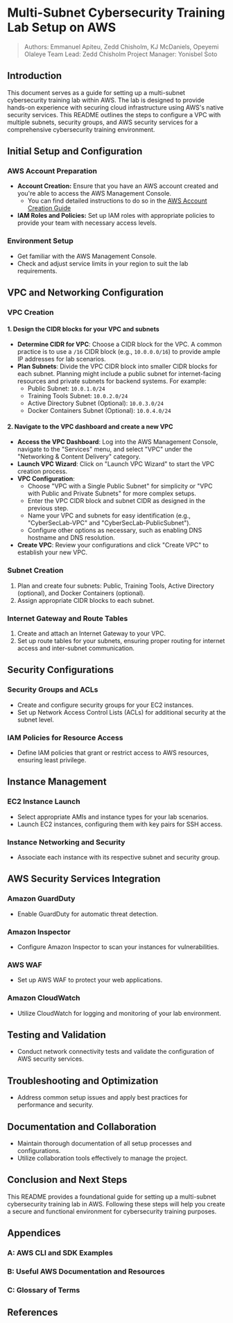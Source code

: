 # Multi-Subnet Cybersecurity Training Lab Setup on AWS
> Authors: Emmanuel Apiteu, Zedd Chisholm, KJ McDaniels, Opeyemi Olaleye
> Team Lead: Zedd Chisholm
> Project Manager: Yonisbel Soto

## Introduction

This document serves as a guide for setting up a multi-subnet cybersecurity training lab within AWS. The lab is designed to provide hands-on experience with securing cloud infrastructure using AWS's native security services. This README outlines the steps to configure a VPC with multiple subnets, security groups, and AWS security services for a comprehensive cybersecurity training environment.

## Initial Setup and Configuration

### AWS Account Preparation

- **Account Creation:** Ensure that you have an AWS account created and you're able to access the AWS Management Console.
    - You can find detailed instructions to do so in the [AWS Account Creation Guide](/assets/docs/AWS-Account-Creation.md)
- **IAM Roles and Policies:** Set up IAM roles with appropriate policies to provide your team with necessary access levels.

### Environment Setup

- Get familiar with the AWS Management Console.
- Check and adjust service limits in your region to suit the lab requirements.

## VPC and Networking Configuration

### VPC Creation

#### 1. Design the CIDR blocks for your VPC and subnets

- **Determine CIDR for VPC**: Choose a CIDR block for the VPC. A common practice is to use a `/16` CIDR block (e.g., `10.0.0.0/16`) to provide ample IP addresses for lab scenarios.
- **Plan Subnets**: Divide the VPC CIDR block into smaller CIDR blocks for each subnet. Planning might include a public subnet for internet-facing resources and private subnets for backend systems. For example:
  - Public Subnet: `10.0.1.0/24`
  - Training Tools Subnet: `10.0.2.0/24`
  - Active Directory Subnet (Optional): `10.0.3.0/24`
  - Docker Containers Subnet (Optional): `10.0.4.0/24`

#### 2. Navigate to the VPC dashboard and create a new VPC

- **Access the VPC Dashboard**: Log into the AWS Management Console, navigate to the "Services" menu, and select "VPC" under the "Networking & Content Delivery" category.
- **Launch VPC Wizard**: Click on "Launch VPC Wizard" to start the VPC creation process.
- **VPC Configuration**:
  - Choose "VPC with a Single Public Subnet" for simplicity or "VPC with Public and Private Subnets" for more complex setups.
  - Enter the VPC CIDR block and subnet CIDR as designed in the previous step.
  - Name your VPC and subnets for easy identification (e.g., "CyberSecLab-VPC" and "CyberSecLab-PublicSubnet").
  - Configure other options as necessary, such as enabling DNS hostname and DNS resolution.
- **Create VPC**: Review your configurations and click "Create VPC" to establish your new VPC.

### Subnet Creation

1. Plan and create four subnets: Public, Training Tools, Active Directory (optional), and Docker Containers (optional).
2. Assign appropriate CIDR blocks to each subnet.

### Internet Gateway and Route Tables

1. Create and attach an Internet Gateway to your VPC.
2. Set up route tables for your subnets, ensuring proper routing for internet access and inter-subnet communication.

## Security Configurations

### Security Groups and ACLs

- Create and configure security groups for your EC2 instances.
- Set up Network Access Control Lists (ACLs) for additional security at the subnet level.

### IAM Policies for Resource Access

- Define IAM policies that grant or restrict access to AWS resources, ensuring least privilege.

## Instance Management

### EC2 Instance Launch

- Select appropriate AMIs and instance types for your lab scenarios.
- Launch EC2 instances, configuring them with key pairs for SSH access.

### Instance Networking and Security

- Associate each instance with its respective subnet and security group.

## AWS Security Services Integration

### Amazon GuardDuty

- Enable GuardDuty for automatic threat detection.

### Amazon Inspector

- Configure Amazon Inspector to scan your instances for vulnerabilities.

### AWS WAF

- Set up AWS WAF to protect your web applications.

### Amazon CloudWatch

- Utilize CloudWatch for logging and monitoring of your lab environment.

## Testing and Validation

- Conduct network connectivity tests and validate the configuration of AWS security services.

## Troubleshooting and Optimization

- Address common setup issues and apply best practices for performance and security.

## Documentation and Collaboration

- Maintain thorough documentation of all setup processes and configurations.
- Utilize collaboration tools effectively to manage the project.

## Conclusion and Next Steps

This README provides a foundational guide for setting up a multi-subnet cybersecurity training lab in AWS. Following these steps will help you create a secure and functional environment for cybersecurity training purposes.

## Appendices

### A: AWS CLI and SDK Examples

### B: Useful AWS Documentation and Resources

### C: Glossary of Terms

## References
